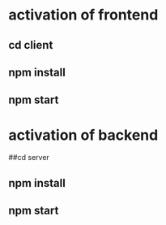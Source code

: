 # activation of frontend 
## cd client 
## npm install
## npm start

# activation of backend 

##cd server
## npm install
## npm start



